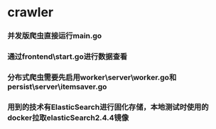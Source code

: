 # crawler

### 并发版爬虫直接运行main.go 

### 通过frontend\start.go进行数据查看

### 分布式爬虫需要先启用worker\server\worker.go和persist\server\itemsaver.go

### 用到的技术有ElasticSearch进行固化存储，本地测试时使用的docker拉取elasticSearch2.4.4镜像
